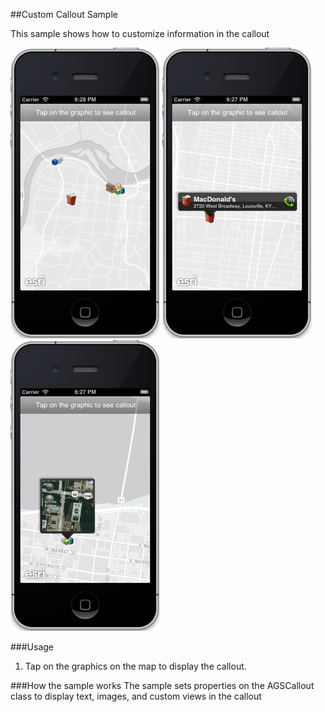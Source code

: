 ##Custom Callout Sample

This sample shows how to customize information in the callout 

![Initial Scene](image.png "Initial Scene")
![Callout w/ text & images](image2.png "Callout w/ text and images")
![Callout w/ custom view](image3.png "Callout w/ custom view")

###Usage
1. Tap on the graphics on the map to display the callout. 

###How the sample works
The sample sets properties on the AGSCallout class to display text, images, and custom views in the callout
